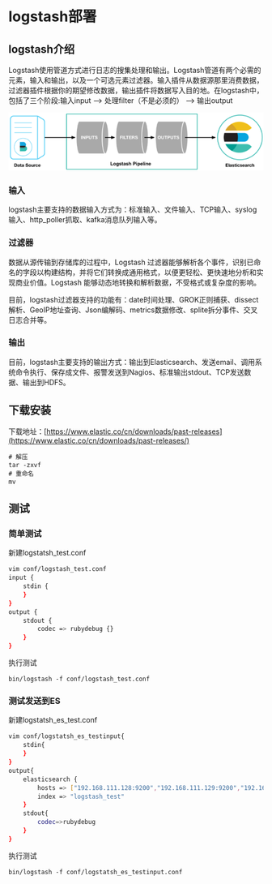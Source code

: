 # logstash部署

## logstash介绍

Logstash使用管道方式进行日志的搜集处理和输出。Logstash管道有两个必需的元素，输入和输出，以及一个可选元素过滤器。输入插件从数据源那里消费数据，过滤器插件根据你的期望修改数据，输出插件将数据写入目的地。在logstash中，包括了三个阶段:输入input --> 处理filter（不是必须的） --> 输出output

![img](img/l2.png)



### 输入

logstash主要支持的数据输入方式为：标准输入、文件输入、TCP输入、syslog输入、http_poller抓取、kafka消息队列输入等。

### 过滤器

数据从源传输到存储库的过程中，Logstash 过滤器能够解析各个事件，识别已命名的字段以构建结构，并将它们转换成通用格式，以便更轻松、更快速地分析和实现商业价值。Logstash 能够动态地转换和解析数据，不受格式或复杂度的影响。

目前，logstash过滤器支持的功能有：date时间处理、GROK正则捕获、dissect解析、GeoIP地址查询、Json编解码、metrics数据修改、splite拆分事件、交叉日志合并等。

### 输出

目前，logstash主要支持的输出方式：输出到Elasticsearch、发送email、调用系统命令执行、保存成文件、报警发送到Nagios、标准输出stdout、TCP发送数据、输出到HDFS。



## 下载安装

下载地址：[https://www.elastic.co/cn/downloads/past-releases](https://www.elastic.co/cn/downloads/past-releases/)

```shell
# 解压
tar -zxvf 
# 重命名
mv
```



## 测试

### 简单测试

新建logstatsh_test.conf

```bash
vim conf/logstash_test.conf
input {
    stdin {
    }
}
output {
    stdout {
    	codec => rubydebug {}
    }
}
```

执行测试

```shell
bin/logstash -f conf/logstash_test.conf
```



### 测试发送到ES

新建logstatsh_es_test.conf

```bash
vim conf/logstatsh_es_testinput{
    stdin{
    }
}
output{
    elasticsearch {
        hosts => ["192.168.111.128:9200","192.168.111.129:9200","192.168.111.130:9200"] 
        index => "logstash_test"
    }
    stdout{
        codec=>rubydebug
    }
}
```

执行测试

```shell
bin/logstash -f conf/logstatsh_es_testinput.conf
```

